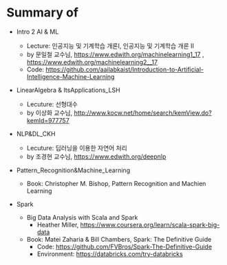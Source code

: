 # Summary of

- Intro 2 AI & ML
  - Lecture: 인공지능 및 기계학습 개론Ⅰ, 인공지능 및 기계학습 개론 II
  -  by 문일철 교수님, https://www.edwith.org/machinelearning1_17 , https://www.edwith.org/machinelearning2__17
  - Code: https://github.com/aailabkaist/Introduction-to-Artificial-Intelligence-Machine-Learning


- LinearAlgebra & ItsApplications_LSH
  - Lecuture: 선형대수
  - by 이상화 교수님, http://www.kocw.net/home/search/kemView.do?kemId=977757


- NLP&DL_CKH
  - Lecuture: 딥러닝을 이용한 자연어 처리
  - by 조경현 교수님, https://www.edwith.org/deepnlp
  
  
- Pattern_Recognition&Machine_Learning
  - Book: Christopher M. Bishop, Pattern Recognition and Machien Learning


- Spark
  - Big Data Analysis with Scala and Spark
    - Heather Miller, https://www.coursera.org/learn/scala-spark-big-data
  - Book: Matei Zaharia & Bill Chambers, Spark: The Definitive Guide
    - Code: https://github.com/FVBros/Spark-The-Definitive-Guide 
    - Environment: https://databricks.com/try-databricks
  
